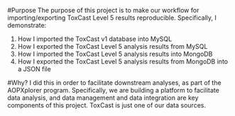 #Purpose
The purpose of this project is to make our workflow for importing/exporting ToxCast Level 5 results reproducible. Specifically, I demonstrate:

1. How I imported the ToxCast v1 database into MySQL
2. How I exported the ToxCast Level 5 analysis results from MySQL
3. How I imported the ToxCast Level 5 analysis results into MongoDB
4. How I exported the ToxCast Level 5 analysis results from MongoDB into a JSON file

#Why?
I did this in order to facilitate downstream analyses, as part of the AOPXplorer program. Specifically, we are building a platform to facilitate data analysis, and data management and data integration are key components of this project. ToxCast is just one of our data sources.


